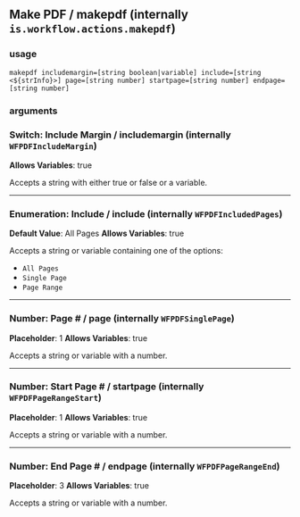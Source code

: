 
## Make PDF / makepdf (internally `is.workflow.actions.makepdf`)


### usage
`makepdf includemargin=[string boolean|variable] include=[string <${strInfo}>] page=[string number] startpage=[string number] endpage=[string number]`

### arguments
### Switch: Include Margin / includemargin (internally `WFPDFIncludeMargin`)
**Allows Variables**: true


Accepts a string with either true or false
or a variable.

---

### Enumeration: Include / include (internally `WFPDFIncludedPages`)
**Default Value**: All Pages
**Allows Variables**: true


Accepts a string 
or variable
containing one of the options:

- `All Pages`
- `Single Page`
- `Page Range`

---

### Number: Page # / page (internally `WFPDFSinglePage`)
**Placeholder**: 1
**Allows Variables**: true


Accepts a string 
or variable
with a number.

---

### Number: Start Page # / startpage (internally `WFPDFPageRangeStart`)
**Placeholder**: 1
**Allows Variables**: true


Accepts a string 
or variable
with a number.

---

### Number: End Page # / endpage (internally `WFPDFPageRangeEnd`)
**Placeholder**: 3
**Allows Variables**: true


Accepts a string 
or variable
with a number.
